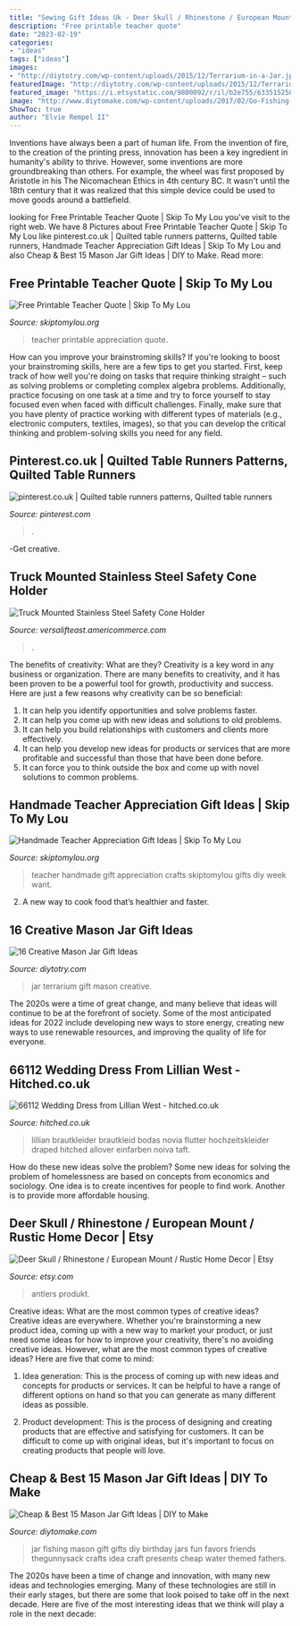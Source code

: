 ```yaml
---
title: "Sewing Gift Ideas Uk - Deer Skull / Rhinestone / European Mount / Rustic Home Decor"
description: "Free printable teacher quote"
date: "2023-02-19"
categories:
- "ideas"
tags: ["ideas"]
images:
- "http://diytotry.com/wp-content/uploads/2015/12/Terrarium-in-a-Jar.jpg"
featuredImage: "http://diytotry.com/wp-content/uploads/2015/12/Terrarium-in-a-Jar.jpg"
featured_image: "https://i.etsystatic.com/9800092/r/il/b2e755/633515258/il_1588xN.633515258_5n36.jpg"
image: "http://www.diytomake.com/wp-content/uploads/2017/02/Go-Fishing-Mason-Jar-Gift.jpg"
ShowToc: true
author: "Elvie Rempel II"
---
```



Inventions have always been a part of human life. From the invention of fire, to the creation of the printing press, innovation has been a key ingredient in humanity's ability to thrive. However, some inventions are more groundbreaking than others. For example, the wheel was first proposed by Aristotle in his The Nicomachean Ethics in 4th century BC. It wasn't until the 18th century that it was realized that this simple device could be used to move goods around a battlefield.

	

		
looking for Free Printable Teacher Quote | Skip To My Lou you've visit to the right web. We have 8 Pictures about Free Printable Teacher Quote | Skip To My Lou like pinterest.co.uk | Quilted table runners patterns, Quilted table runners, Handmade Teacher Appreciation Gift Ideas | Skip To My Lou and also Cheap &amp; Best 15 Mason Jar Gift Ideas | DIY to Make. Read more:
		
    
## Free Printable Teacher Quote | Skip To My Lou

<img loading=lazy src="https://www.skiptomylou.org/wp-content/uploads/2016/04/free-printable-for-teacher-appreciation-1.jpg" onerror="this.onerror=null;this.src='https://tse4.mm.bing.net/th?id=OIP.K8XGfYF6Ins7QmQMCodRqgHaKu&amp;pid=15.1';" alt="Free Printable Teacher Quote | Skip To My Lou">

_Source: skiptomylou.org_

>teacher printable appreciation quote. 

	

How can you improve your brainstroming skills?
If you're looking to boost your brainstroming skills, here are a few tips to get you started. First, keep track of how well you're doing on tasks that require thinking straight – such as solving problems or completing complex algebra problems. Additionally, practice focusing on one task at a time and try to force yourself to stay focused even when faced with difficult challenges. Finally, make sure that you have plenty of practice working with different types of materials (e.g., electronic computers, textiles, images), so that you can develop the critical thinking and problem-solving skills you need for any field.

    
## Pinterest.co.uk | Quilted Table Runners Patterns, Quilted Table Runners

<img loading=lazy src="https://i.pinimg.com/736x/6b/0e/0c/6b0e0caf10930f050065d6d67574672c.jpg" onerror="this.onerror=null;this.src='https://tse4.mm.bing.net/th?id=OIP.Cw8QnZNaa1nVb_bk-vaOEAHaJ3&amp;pid=15.1';" alt="pinterest.co.uk | Quilted table runners patterns, Quilted table runners">

_Source: pinterest.com_

>. 

	

-Get creative.

    
## Truck Mounted Stainless Steel Safety Cone Holder

<img loading=lazy src="https://versalifteast.americommerce.com/resize/images/Products/D12097.JPG?bw=1000&amp;w=1000&amp;bh=1000&amp;h=1000" onerror="this.onerror=null;this.src='https://tse1.mm.bing.net/th?id=OIP.CdreyNIbmzANrQiCUlthuQHaJ6&amp;pid=15.1';" alt="Truck Mounted Stainless Steel Safety Cone Holder">

_Source: versalifteast.americommerce.com_

>. 

	

The benefits of creativity: What are they?
Creativity is a key word in any business or organization. There are many benefits to creativity, and it has been proven to be a powerful tool for growth, productivity and success. Here are just a few reasons why creativity can be so beneficial: 
1. It can help you identify opportunities and solve problems faster.
2. It can help you come up with new ideas and solutions to old problems.
3. It can help you build relationships with customers and clients more effectively. 
4. It can help you develop new ideas for products or services that are more profitable and successful than those that have been done before. 
5. It can force you to think outside the box and come up with novel solutions to common problems.

    
## Handmade Teacher Appreciation Gift Ideas | Skip To My Lou

<img loading=lazy src="http://www.skiptomylou.org/wp-content/uploads/2014/04/handmade-teacher-ideas-1.jpg" onerror="this.onerror=null;this.src='https://tse4.mm.bing.net/th?id=OIP.zuOoaYburoffQ9fGBc1u1gHaKl&amp;pid=15.1';" alt="Handmade Teacher Appreciation Gift Ideas | Skip To My Lou">

_Source: skiptomylou.org_

>teacher handmade gift appreciation crafts skiptomylou gifts diy week want. 

	

2. A new way to cook food that’s healthier and faster.

    
## 16 Creative Mason Jar Gift Ideas

<img loading=lazy src="http://diytotry.com/wp-content/uploads/2015/12/Terrarium-in-a-Jar.jpg" onerror="this.onerror=null;this.src='https://tse2.mm.bing.net/th?id=OIP.LAASXOWN3QUSMoa6cxiMRwHaJ4&amp;pid=15.1';" alt="16 Creative Mason Jar Gift Ideas">

_Source: diytotry.com_

>jar terrarium gift mason creative. 

	

The 2020s were a time of great change, and many believe that ideas will continue to be at the forefront of society. Some of the most anticipated ideas for 2022 include developing new ways to store energy, creating new ways to use renewable resources, and improving the quality of life for everyone.

    
## 66112 Wedding Dress From Lillian West - Hitched.co.uk

<img loading=lazy src="https://cdn0.hitched.co.uk/cat/wedding-dresses/lillian-west/66112--mfvo494931.jpg" onerror="this.onerror=null;this.src='https://tse1.mm.bing.net/th?id=OIP.s_kRHXWtendPCyBoHzwoxwHaLH&amp;pid=15.1';" alt="66112 Wedding Dress from Lillian West - hitched.co.uk">

_Source: hitched.co.uk_

>lillian brautkleider brautkleid bodas novia flutter hochzeitskleider draped hitched allover einfarben noiva taft. 

	

How do these new ideas solve the problem?
Some new ideas for solving the problem of homelessness are based on concepts from economics and sociology. One idea is to create incentives for people to find work. Another is to provide more affordable housing.

    
## Deer Skull / Rhinestone / European Mount / Rustic Home Decor | Etsy

<img loading=lazy src="https://i.etsystatic.com/9800092/r/il/b2e755/633515258/il_1588xN.633515258_5n36.jpg" onerror="this.onerror=null;this.src='https://tse3.mm.bing.net/th?id=OIP.Ud_nL-ifbj9O9iDaxY1nwAHaLG&amp;pid=15.1';" alt="Deer Skull / Rhinestone / European Mount / Rustic Home Decor | Etsy">

_Source: etsy.com_

>antlers produkt. 

	

Creative ideas: What are the most common types of creative ideas?
Creative ideas are everywhere. Whether you're brainstorming a new product idea, coming up with a new way to market your product, or just need some ideas for how to improve your creativity, there's no avoiding creative ideas. However, what are the most common types of creative ideas? Here are five that come to mind: 
1. Idea generation: This is the process of coming up with new ideas and concepts for products or services. It can be helpful to have a range of different options on hand so that you can generate as many different ideas as possible.

2. Product development: This is the process of designing and creating products that are effective and satisfying for customers. It can be difficult to come up with original ideas, but it's important to focus on creating products that people will love.


    
## Cheap &amp; Best 15 Mason Jar Gift Ideas | DIY To Make

<img loading=lazy src="http://www.diytomake.com/wp-content/uploads/2017/02/Go-Fishing-Mason-Jar-Gift.jpg" onerror="this.onerror=null;this.src='https://tse2.mm.bing.net/th?id=OIP.zpWgx9cegrULtJFphzjBLQHaK1&amp;pid=15.1';" alt="Cheap &amp; Best 15 Mason Jar Gift Ideas | DIY to Make">

_Source: diytomake.com_

>jar fishing mason gift gifts diy birthday jars fun favors friends thegunnysack crafts idea craft presents cheap water themed fathers. 

	

The 2020s have been a time of change and innovation, with many new ideas and technologies emerging. Many of these technologies are still in their early stages, but there are some that look poised to take off in the next decade. Here are five of the most interesting ideas that we think will play a role in the next decade:

